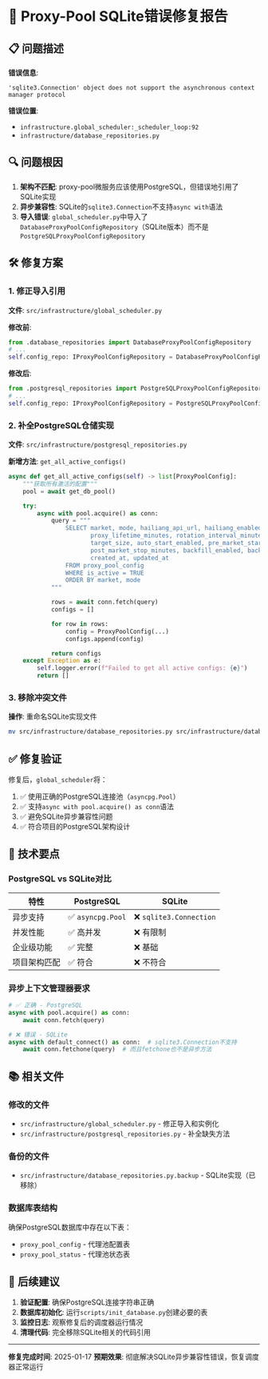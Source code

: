 # 🔧 Proxy-Pool SQLite错误修复报告

## 📋 问题描述

**错误信息**:
```
'sqlite3.Connection' object does not support the asynchronous context manager protocol
```

**错误位置**:
- `infrastructure.global_scheduler:_scheduler_loop:92`
- `infrastructure/database_repositories.py`

## 🔍 问题根因

1. **架构不匹配**: proxy-pool微服务应该使用PostgreSQL，但错误地引用了SQLite实现
2. **异步兼容性**: SQLite的`sqlite3.Connection`不支持`async with`语法
3. **导入错误**: `global_scheduler.py`中导入了`DatabaseProxyPoolConfigRepository`（SQLite版本）而不是`PostgreSQLProxyPoolConfigRepository`

## 🛠️ 修复方案

### 1. 修正导入引用
**文件**: `src/infrastructure/global_scheduler.py`

**修改前**:
```python
from .database_repositories import DatabaseProxyPoolConfigRepository
# ...
self.config_repo: IProxyPoolConfigRepository = DatabaseProxyPoolConfigRepository()
```

**修改后**:
```python
from .postgresql_repositories import PostgreSQLProxyPoolConfigRepository
# ...
self.config_repo: IProxyPoolConfigRepository = PostgreSQLProxyPoolConfigRepository()
```

### 2. 补全PostgreSQL仓储实现
**文件**: `src/infrastructure/postgresql_repositories.py`

**新增方法**: `get_all_active_configs()`
```python
async def get_all_active_configs(self) -> list[ProxyPoolConfig]:
    """获取所有激活的配置"""
    pool = await get_db_pool()

    try:
        async with pool.acquire() as conn:
            query = """
                SELECT market, mode, hailiang_api_url, hailiang_enabled, batch_size,
                       proxy_lifetime_minutes, rotation_interval_minutes, low_watermark,
                       target_size, auto_start_enabled, pre_market_start_minutes,
                       post_market_stop_minutes, backfill_enabled, backfill_duration_hours,
                       created_at, updated_at
                FROM proxy_pool_config
                WHERE is_active = TRUE
                ORDER BY market, mode
            """

            rows = await conn.fetch(query)
            configs = []

            for row in rows:
                config = ProxyPoolConfig(...)
                configs.append(config)

            return configs
    except Exception as e:
        self.logger.error(f"Failed to get all active configs: {e}")
        return []
```

### 3. 移除冲突文件
**操作**: 重命名SQLite实现文件
```bash
mv src/infrastructure/database_repositories.py src/infrastructure/database_repositories.py.backup
```

## ✅ 修复验证

修复后，`global_scheduler`将：
1. ✅ 使用正确的PostgreSQL连接池（`asyncpg.Pool`）
2. ✅ 支持`async with pool.acquire() as conn`语法
3. ✅ 避免SQLite异步兼容性问题
4. ✅ 符合项目的PostgreSQL架构设计

## 🎯 技术要点

### PostgreSQL vs SQLite对比
| 特性 | PostgreSQL | SQLite |
|------|------------|--------|
| 异步支持 | ✅ `asyncpg.Pool` | ❌ `sqlite3.Connection` |
| 并发性能 | ✅ 高并发 | ❌ 有限制 |
| 企业级功能 | ✅ 完整 | ❌ 基础 |
| 项目架构匹配 | ✅ 符合 | ❌ 不符合 |

### 异步上下文管理器要求
```python
# ✅ 正确 - PostgreSQL
async with pool.acquire() as conn:
    await conn.fetch(query)

# ❌ 错误 - SQLite
async with default_connect() as conn:  # sqlite3.Connection不支持
    await conn.fetchone(query)  # 而且fetchone也不是异步方法
```

## 📚 相关文件

### 修改的文件
- `src/infrastructure/global_scheduler.py` - 修正导入和实例化
- `src/infrastructure/postgresql_repositories.py` - 补全缺失方法

### 备份的文件
- `src/infrastructure/database_repositories.py.backup` - SQLite实现（已移除）

### 数据库表结构
确保PostgreSQL数据库中存在以下表：
- `proxy_pool_config` - 代理池配置表
- `proxy_pool_status` - 代理池状态表

## 🚀 后续建议

1. **验证配置**: 确保PostgreSQL连接字符串正确
2. **数据库初始化**: 运行`scripts/init_database.py`创建必要的表
3. **监控日志**: 观察修复后的调度器运行情况
4. **清理代码**: 完全移除SQLite相关的代码引用

---

**修复完成时间**: 2025-01-17
**预期效果**: 彻底解决SQLite异步兼容性错误，恢复调度器正常运行